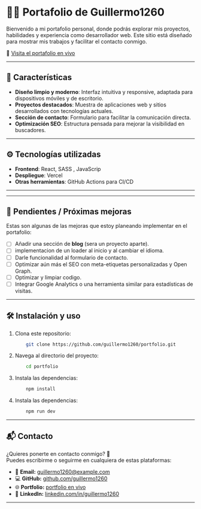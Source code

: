 # 🧑‍💻 Portafolio de Guillermo1260

Bienvenido a mi portafolio personal, donde podrás explorar mis proyectos, habilidades y experiencia como desarrollador web. Este sitio está diseñado para mostrar mis trabajos y facilitar el contacto conmigo.

🔗 [Visita el portafolio en vivo](https://portfolio-fz17x3ql6-guillermo1260s-projects.vercel.app/)

---

## 📌 Características

- **Diseño limpio y moderno**: Interfaz intuitiva y responsive, adaptada para dispositivos móviles y de escritorio.
- **Proyectos destacados**: Muestra de aplicaciones web y sitios desarrollados con tecnologías actuales.
- **Sección de contacto**: Formulario para facilitar la comunicación directa.
- **Optimización SEO**: Estructura pensada para mejorar la visibilidad en buscadores.

---

## ⚙️ Tecnologías utilizadas

- **Frontend**:  React, SASS , JavaScrip
- **Despliegue**: Vercel
- **Otras herramientas**: GitHub Actions para CI/CD

---
---

## 📝 Pendientes / Próximas mejoras

Estas son algunas de las mejoras que estoy planeando implementar en el portafolio:

- [ ] Añadir una sección de **blog** (sera un proyecto aparte).  
- [ ] implementacion de un loader al inicio y al cambiar el idioma.  
- [ ] Darle funcionalidad al formulario de contacto.  
- [ ] Optimizar aún más el SEO con meta-etiquetas personalizadas y Open Graph.  
- [ ] Optimizar y limpiar codigo.  
- [ ] Integrar Google Analytics o una herramienta similar para estadísticas de visitas.  

---

## 🛠️ Instalación y uso

1. Clona este repositorio:

    ```bash
        git clone https://github.com/guillermo1260/portfolio.git
2. Navega al directorio del proyecto:
    ```bash
        cd portfolio
3. Instala las dependencias:
    ```bash
        npm install
4. Instala las dependencias:
    ```bash
        npm run dev

---

## 📬 Contacto

¿Quieres ponerte en contacto conmigo? 🚀  
Puedes escribirme o seguirme en cualquiera de estas plataformas:

- 📧 **Email:** [guillermo1260@example.com](mailto:guillermocesaracuna1260@gmail.com)  
- 💻 **GitHub:** [github.com/guillermo1260](https://github.com/Guille1260)  
- 🌐 **Portfolio:** [portfolio en vivo](https://portfolio-fz17x3ql6-guillermo1260s-projects.vercel.app/)  
- 💼 **LinkedIn:** [linkedin.com/in/guillermo1260](https://www.linkedin.com/in/guillermo-cesar-acu%C3%B1a-b04274295/)  

---